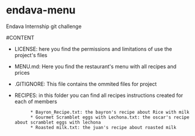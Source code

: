 # endava-menu
Endava Internship git challenge


#CONTENT
* LICENSE: here you find the permissions and limitations of use the project's files
* MENU.md: Here you find the restaurant's menu with all recipes and prices
* .GITIGNORE: This file contains the ommited files for project
* RECIPES: in this folder you can find all recipes instructions created for each of members

  			* Bayron_Recipe.txt: the bayron's recipe about Rice with milk
			* Gourmet Scramblet eggs with Lechona.txt: the oscar's recipe about scramblet eggs with lechona
			* Roasted milk.txt: the juan's recipe about roasted milk